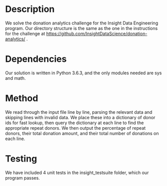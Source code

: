 # Description
We solve the donation analytics challenge for the Insight Data Engineering program.  Our directory structure is the same as the one in the instructions for the challenge at https://github.com/InsightDataScience/donation-analytics/ .

# Dependencies
Our solution is written in Python 3.6.3, and the only modules needed are sys and math.

# Method
We read through the input file line by line, parsing the relevant data and skipping lines with invalid data.  We place these into a dictionary of donor ids for fast lookup, then query the dictionary at each line to find the appropriate repeat donors.  We then output the percentage of repeat donors, their total donation amount, and their total number of donations on each line.

# Testing
We have included 4 unit tests in the insight_testsuite folder, which our program passes.
